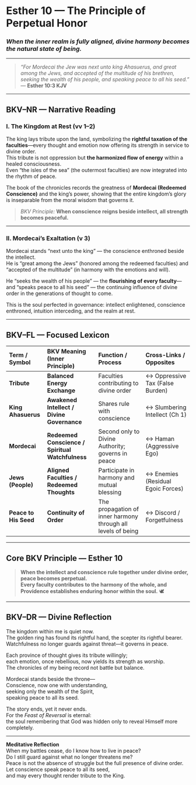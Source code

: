 # Esther 10 — The Principle of Perpetual Honor  
### *When the inner realm is fully aligned, divine harmony becomes the natural state of being.*

---

> _“For Mordecai the Jew was next unto king Ahasuerus, and great among the Jews, and accepted of the multitude of his brethren, seeking the wealth of his people, and speaking peace to all his seed.”_  
> — **Esther 10:3 KJV**

---

## **BKV–NR — Narrative Reading**

### **I. The Kingdom at Rest (vv 1–2)**
The king lays tribute upon the land, symbolizing the **rightful taxation of the faculties**—every thought and emotion now offering its strength in service to divine order.  
This tribute is not oppression but **the harmonized flow of energy** within a healed consciousness.  
Even “the isles of the sea” (the outermost faculties) are now integrated into the rhythm of peace.

The book of the chronicles records the greatness of **Mordecai (Redeemed Conscience)** and the king’s power, showing that the entire kingdom’s glory is inseparable from the moral wisdom that governs it.

> *BKV Principle:* **When conscience reigns beside intellect, all strength becomes peaceful.**

---

### **II. Mordecai’s Exaltation (v 3)**
Mordecai stands “next unto the king” — the conscience enthroned beside the intellect.  
He is “great among the Jews” (honored among the redeemed faculties) and “accepted of the multitude” (in harmony with the emotions and will).  

He “seeks the wealth of his people” — the **flourishing of every faculty**—and “speaks peace to all his seed” — the continuing influence of divine order in the generations of thought to come.  

This is the soul perfected in governance: intellect enlightened, conscience enthroned, intuition interceding, and the realm at rest.

---

## **BKV–FL — Focused Lexicon**

| Term / Symbol | BKV Meaning (Inner Principle) | Function / Process | Cross-Links / Opposites |
| :--- | :--- | :--- | :--- |
| **Tribute** | **Balanced Energy Exchange** | Faculties contributing to divine order | ↔ Oppressive Tax (False Burden) |
| **King Ahasuerus** | **Awakened Intellect / Divine Governance** | Shares rule with conscience | ↔ Slumbering Intellect (Ch 1) |
| **Mordecai** | **Redeemed Conscience / Spiritual Watchfulness** | Second only to Divine Authority; governs in peace | ↔ Haman (Aggressive Ego) |
| **Jews (People)** | **Aligned Faculties / Redeemed Thoughts** | Participate in harmony and mutual blessing | ↔ Enemies (Residual Egoic Forces) |
| **Peace to His Seed** | **Continuity of Order** | The propagation of inner harmony through all levels of being | ↔ Discord / Forgetfulness |

---

## **Core BKV Principle — Esther 10**

> **When the intellect and conscience rule together under divine order, peace becomes perpetual.  
> Every faculty contributes to the harmony of the whole, and Providence establishes enduring honor within the soul.** 🕊️

---

## **BKV–DR — Divine Reflection**

The kingdom within me is quiet now.  
The golden ring has found its rightful hand, the scepter its rightful bearer.  
Watchfulness no longer guards against threat—it governs in peace.  

Each province of thought gives its tribute willingly;  
each emotion, once rebellious, now yields its strength as worship.  
The chronicles of my being record not battle but balance.  

Mordecai stands beside the throne—  
Conscience, now one with understanding,  
seeking only the wealth of the Spirit,  
speaking peace to all its seed.  

The story ends, yet it never ends.  
For the *Feast of Reversal* is eternal:  
the soul remembering that God was hidden only to reveal Himself more completely.

---

**Meditative Reflection**  
When my battles cease, do I know how to live in peace?  
Do I still guard against what no longer threatens me?  
Peace is not the absence of struggle but the full presence of divine order.  
Let conscience speak peace to all its seed,  
and may every thought render tribute to the King.







